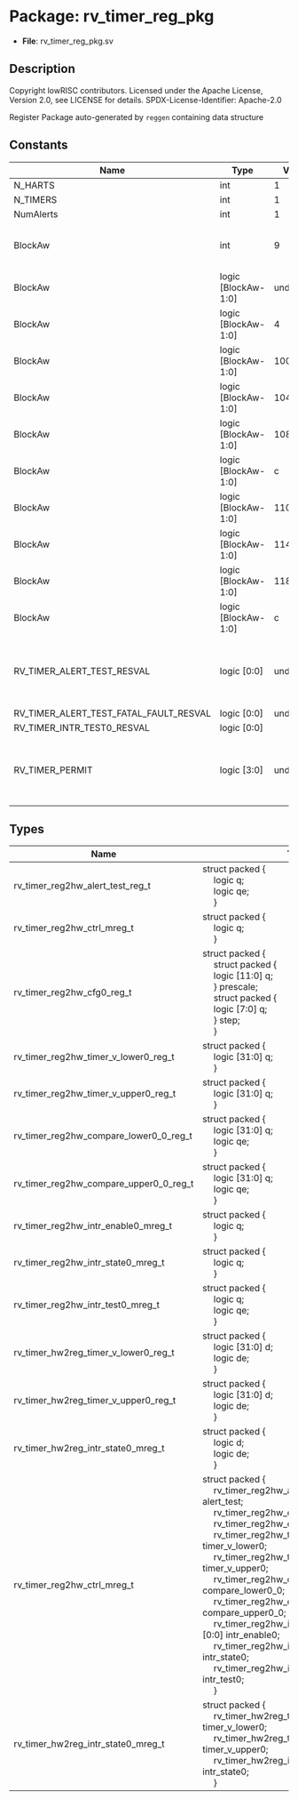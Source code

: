# Package: rv_timer_reg_pkg

- **File**: rv_timer_reg_pkg.sv
## Description

 Copyright lowRISC contributors.
 Licensed under the Apache License, Version 2.0, see LICENSE for details.
 SPDX-License-Identifier: Apache-2.0

 Register Package auto-generated by `reggen` containing data structure


## Constants

| Name                                   | Type                | Value     | Description                                          |
| -------------------------------------- | ------------------- | --------- | ---------------------------------------------------- |
| N_HARTS                                | int                 | 1         |                                                      |
| N_TIMERS                               | int                 | 1         |                                                      |
| NumAlerts                              | int                 | 1         |                                                      |
| BlockAw                                | int                 | 9         |  Address widths within the block                     |
| BlockAw                                | logic [BlockAw-1:0] | undefined |  Register offsets                                    |
| BlockAw                                | logic [BlockAw-1:0] | 4         |                                                      |
| BlockAw                                | logic [BlockAw-1:0] | 100       |                                                      |
| BlockAw                                | logic [BlockAw-1:0] | 104       |                                                      |
| BlockAw                                | logic [BlockAw-1:0] | 108       |                                                      |
| BlockAw                                | logic [BlockAw-1:0] | c         |                                                      |
| BlockAw                                | logic [BlockAw-1:0] | 110       |                                                      |
| BlockAw                                | logic [BlockAw-1:0] | 114       |                                                      |
| BlockAw                                | logic [BlockAw-1:0] | 118       |                                                      |
| BlockAw                                | logic [BlockAw-1:0] | c         |                                                      |
| RV_TIMER_ALERT_TEST_RESVAL             | logic [0:0]         | undefined |  Reset values for hwext registers and their fields   |
| RV_TIMER_ALERT_TEST_FATAL_FAULT_RESVAL | logic [0:0]         | undefined |                                                      |
| RV_TIMER_INTR_TEST0_RESVAL             | logic [0:0]         |           |                                                      |
| RV_TIMER_PERMIT                        | logic [3:0]         | undefined |  Register width information to check illegal writes  |
## Types

| Name                                   | Type                                                                                                                                                                                                                                                                                                                                                                                                                                                                                                                                                                                                                                                                                                                                                                                                                                                                                                                                                                                                  | Description                                                                       |
| -------------------------------------- | ----------------------------------------------------------------------------------------------------------------------------------------------------------------------------------------------------------------------------------------------------------------------------------------------------------------------------------------------------------------------------------------------------------------------------------------------------------------------------------------------------------------------------------------------------------------------------------------------------------------------------------------------------------------------------------------------------------------------------------------------------------------------------------------------------------------------------------------------------------------------------------------------------------------------------------------------------------------------------------------------------- | --------------------------------------------------------------------------------- |
| rv_timer_reg2hw_alert_test_reg_t       | struct packed {<br><span style="padding-left:20px">     logic        q;<br><span style="padding-left:20px">     logic        qe;<br><span style="padding-left:20px">   }                                                                                                                                                                                                                                                                                                                                                                                                                                                                                                                                                                                                                                                                                                                                                                                                                              | //////////////////////////  Typedefs for registers // //////////////////////////  |
| rv_timer_reg2hw_ctrl_mreg_t            | struct packed {<br><span style="padding-left:20px">     logic        q;<br><span style="padding-left:20px">   }                                                                                                                                                                                                                                                                                                                                                                                                                                                                                                                                                                                                                                                                                                                                                                                                                                                                                       |                                                                                   |
| rv_timer_reg2hw_cfg0_reg_t             | struct packed {<br><span style="padding-left:20px">     struct packed {<br><span style="padding-left:20px">       logic [11:0] q;<br><span style="padding-left:20px">     } prescale;<br><span style="padding-left:20px">     struct packed {<br><span style="padding-left:20px">       logic [7:0]  q;<br><span style="padding-left:20px">     } step;<br><span style="padding-left:20px">   }                                                                                                                                                                                                                                                                                                                                                                                                                                                                                                                                                                                                       |                                                                                   |
| rv_timer_reg2hw_timer_v_lower0_reg_t   | struct packed {<br><span style="padding-left:20px">     logic [31:0] q;<br><span style="padding-left:20px">   }                                                                                                                                                                                                                                                                                                                                                                                                                                                                                                                                                                                                                                                                                                                                                                                                                                                                                       |                                                                                   |
| rv_timer_reg2hw_timer_v_upper0_reg_t   | struct packed {<br><span style="padding-left:20px">     logic [31:0] q;<br><span style="padding-left:20px">   }                                                                                                                                                                                                                                                                                                                                                                                                                                                                                                                                                                                                                                                                                                                                                                                                                                                                                       |                                                                                   |
| rv_timer_reg2hw_compare_lower0_0_reg_t | struct packed {<br><span style="padding-left:20px">     logic [31:0] q;<br><span style="padding-left:20px">     logic        qe;<br><span style="padding-left:20px">   }                                                                                                                                                                                                                                                                                                                                                                                                                                                                                                                                                                                                                                                                                                                                                                                                                              |                                                                                   |
| rv_timer_reg2hw_compare_upper0_0_reg_t | struct packed {<br><span style="padding-left:20px">     logic [31:0] q;<br><span style="padding-left:20px">     logic        qe;<br><span style="padding-left:20px">   }                                                                                                                                                                                                                                                                                                                                                                                                                                                                                                                                                                                                                                                                                                                                                                                                                              |                                                                                   |
| rv_timer_reg2hw_intr_enable0_mreg_t    | struct packed {<br><span style="padding-left:20px">     logic        q;<br><span style="padding-left:20px">   }                                                                                                                                                                                                                                                                                                                                                                                                                                                                                                                                                                                                                                                                                                                                                                                                                                                                                       |                                                                                   |
| rv_timer_reg2hw_intr_state0_mreg_t     | struct packed {<br><span style="padding-left:20px">     logic        q;<br><span style="padding-left:20px">   }                                                                                                                                                                                                                                                                                                                                                                                                                                                                                                                                                                                                                                                                                                                                                                                                                                                                                       |                                                                                   |
| rv_timer_reg2hw_intr_test0_mreg_t      | struct packed {<br><span style="padding-left:20px">     logic        q;<br><span style="padding-left:20px">     logic        qe;<br><span style="padding-left:20px">   }                                                                                                                                                                                                                                                                                                                                                                                                                                                                                                                                                                                                                                                                                                                                                                                                                              |                                                                                   |
| rv_timer_hw2reg_timer_v_lower0_reg_t   | struct packed {<br><span style="padding-left:20px">     logic [31:0] d;<br><span style="padding-left:20px">     logic        de;<br><span style="padding-left:20px">   }                                                                                                                                                                                                                                                                                                                                                                                                                                                                                                                                                                                                                                                                                                                                                                                                                              |                                                                                   |
| rv_timer_hw2reg_timer_v_upper0_reg_t   | struct packed {<br><span style="padding-left:20px">     logic [31:0] d;<br><span style="padding-left:20px">     logic        de;<br><span style="padding-left:20px">   }                                                                                                                                                                                                                                                                                                                                                                                                                                                                                                                                                                                                                                                                                                                                                                                                                              |                                                                                   |
| rv_timer_hw2reg_intr_state0_mreg_t     | struct packed {<br><span style="padding-left:20px">     logic        d;<br><span style="padding-left:20px">     logic        de;<br><span style="padding-left:20px">   }                                                                                                                                                                                                                                                                                                                                                                                                                                                                                                                                                                                                                                                                                                                                                                                                                              |                                                                                   |
| rv_timer_reg2hw_ctrl_mreg_t            | struct packed {<br><span style="padding-left:20px">     rv_timer_reg2hw_alert_test_reg_t alert_test;<br><span style="padding-left:20px">      rv_timer_reg2hw_ctrl_mreg_t [0:0] ctrl;<br><span style="padding-left:20px">      rv_timer_reg2hw_cfg0_reg_t cfg0;<br><span style="padding-left:20px">      rv_timer_reg2hw_timer_v_lower0_reg_t timer_v_lower0;<br><span style="padding-left:20px">      rv_timer_reg2hw_timer_v_upper0_reg_t timer_v_upper0;<br><span style="padding-left:20px">      rv_timer_reg2hw_compare_lower0_0_reg_t compare_lower0_0;<br><span style="padding-left:20px">      rv_timer_reg2hw_compare_upper0_0_reg_t compare_upper0_0;<br><span style="padding-left:20px">      rv_timer_reg2hw_intr_enable0_mreg_t [0:0] intr_enable0;<br><span style="padding-left:20px">      rv_timer_reg2hw_intr_state0_mreg_t [0:0] intr_state0;<br><span style="padding-left:20px">      rv_timer_reg2hw_intr_test0_mreg_t [0:0] intr_test0;<br><span style="padding-left:20px">    } |  Register -> HW type                                                              |
| rv_timer_hw2reg_intr_state0_mreg_t     | struct packed {<br><span style="padding-left:20px">     rv_timer_hw2reg_timer_v_lower0_reg_t timer_v_lower0;<br><span style="padding-left:20px">      rv_timer_hw2reg_timer_v_upper0_reg_t timer_v_upper0;<br><span style="padding-left:20px">      rv_timer_hw2reg_intr_state0_mreg_t [0:0] intr_state0;<br><span style="padding-left:20px">    }                                                                                                                                                                                                                                                                                                                                                                                                                                                                                                                                                                                                                                                    |  HW -> register type                                                              |
